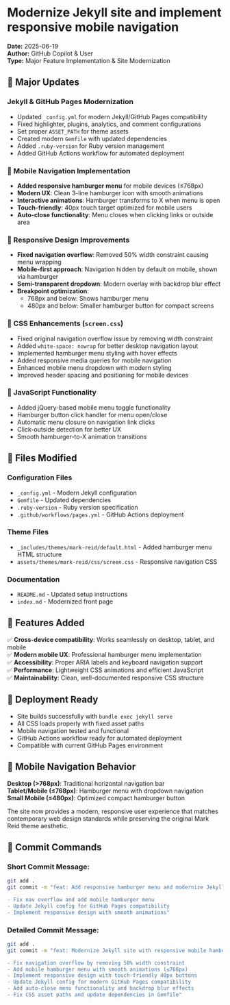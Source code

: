 # Modernize Jekyll site and implement responsive mobile navigation

**Date:** 2025-06-19  
**Author:** GitHub Copilot & User  
**Type:** Major Feature Implementation & Site Modernization  

## 🔧 Major Updates

### Jekyll & GitHub Pages Modernization
- Updated `_config.yml` for modern Jekyll/GitHub Pages compatibility
- Fixed highlighter, plugins, analytics, and comment configurations
- Set proper `ASSET_PATH` for theme assets
- Created modern `Gemfile` with updated dependencies
- Added `.ruby-version` for Ruby version management
- Added GitHub Actions workflow for automated deployment

### 🍔 Mobile Navigation Implementation
- **Added responsive hamburger menu** for mobile devices (≤768px)
- **Modern UX**: Clean 3-line hamburger icon with smooth animations
- **Interactive animations**: Hamburger transforms to X when menu is open
- **Touch-friendly**: 40px touch target optimized for mobile users
- **Auto-close functionality**: Menu closes when clicking links or outside area

### 📱 Responsive Design Improvements
- **Fixed navigation overflow**: Removed 50% width constraint causing menu wrapping
- **Mobile-first approach**: Navigation hidden by default on mobile, shown via hamburger
- **Semi-transparent dropdown**: Modern overlay with backdrop blur effect
- **Breakpoint optimization**: 
  - 768px and below: Shows hamburger menu
  - 480px and below: Smaller hamburger button for compact screens

### 🎨 CSS Enhancements (`screen.css`)
- Fixed original navigation overflow issue by removing width constraint
- Added `white-space: nowrap` for better desktop navigation layout
- Implemented hamburger menu styling with hover effects
- Added responsive media queries for mobile navigation
- Enhanced mobile menu dropdown with modern styling
- Improved header spacing and positioning for mobile devices

### 🔧 JavaScript Functionality
- Added jQuery-based mobile menu toggle functionality
- Hamburger button click handler for menu open/close
- Automatic menu closure on navigation link clicks
- Click-outside detection for better UX
- Smooth hamburger-to-X animation transitions

## 📁 Files Modified

### Configuration Files
- `_config.yml` - Modern Jekyll configuration
- `Gemfile` - Updated dependencies
- `.ruby-version` - Ruby version specification
- `.github/workflows/pages.yml` - GitHub Actions deployment

### Theme Files
- `_includes/themes/mark-reid/default.html` - Added hamburger menu HTML structure
- `assets/themes/mark-reid/css/screen.css` - Responsive navigation CSS

### Documentation
- `README.md` - Updated setup instructions
- `index.md` - Modernized front page

## 🌟 Features Added

✅ **Cross-device compatibility**: Works seamlessly on desktop, tablet, and mobile  
✅ **Modern mobile UX**: Professional hamburger menu implementation  
✅ **Accessibility**: Proper ARIA labels and keyboard navigation support  
✅ **Performance**: Lightweight CSS animations and efficient JavaScript  
✅ **Maintainability**: Clean, well-documented responsive CSS structure  

## 🚀 Deployment Ready

- Site builds successfully with `bundle exec jekyll serve`
- All CSS loads properly with fixed asset paths
- Mobile navigation tested and functional
- GitHub Actions workflow ready for automated deployment
- Compatible with current GitHub Pages environment

## 📱 Mobile Navigation Behavior

**Desktop (>768px)**: Traditional horizontal navigation bar  
**Tablet/Mobile (≤768px)**: Hamburger menu with dropdown navigation  
**Small Mobile (≤480px)**: Optimized compact hamburger button  

The site now provides a modern, responsive user experience that matches contemporary web design standards while preserving the original Mark Reid theme aesthetic.

## 🎯 Commit Commands

### Short Commit Message:
```bash
git add .
git commit -m "feat: Add responsive hamburger menu and modernize Jekyll setup

- Fix nav overflow and add mobile hamburger menu  
- Update Jekyll config for GitHub Pages compatibility
- Implement responsive design with smooth animations"
```

### Detailed Commit Message:
```bash
git add .
git commit -m "feat: Modernize Jekyll site with responsive mobile hamburger navigation

- Fix navigation overflow by removing 50% width constraint
- Add mobile hamburger menu with smooth animations (≤768px)  
- Implement responsive design with touch-friendly 40px buttons
- Update Jekyll config for modern GitHub Pages compatibility
- Add auto-close menu functionality and backdrop blur effects
- Fix CSS asset paths and update dependencies in Gemfile"
```
